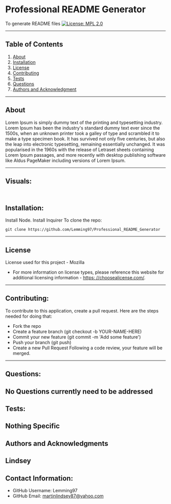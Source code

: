 
  # Professional README Generator

To generate README files
[![License: MPL 2.0](https://img.shields.io/badge/License-MPL_2.0-brightgreen.svg)](https://opensource.org/licenses/MPL-2.0)



---
## Table of Contents
1. [About](#about)
2. [Installation](#installation)
3. [License](#license)
4. [Contributing](#contributing)
5. [Tests](#tests)
6. [Questions](#questions)
7. [Authors and Acknowledgment](#authors%20and%20acknowledgment)
---
## About
Lorem Ipsum is simply dummy text of the printing and typesetting industry. Lorem Ipsum has been the industry's standard dummy text ever since the 1500s, when an unknown printer took a galley of type and scrambled it to make a type specimen book. It has survived not only five centuries, but also the leap into electronic typesetting, remaining essentially unchanged. It was popularised in the 1960s with the release of Letraset sheets containing Lorem Ipsum passages, and more recently with desktop publishing software like Aldus PageMaker including versions of Lorem Ipsum.

---
## Visuals:
![]()
---
## Installation:

Install Node. Install Inquirer
To clone the repo:

    git clone https://github.com/Lemming97/Professional_README_Generator

---


## License

License used for this project - Mozilla
* For more information on license types, please reference this website
for additional licensing information - [https: //choosealicense.com/](https://choosealicense.com/).

---

    


## Contributing:

To contribute to this application, create a pull request.
Here are the steps needed for doing that:
- Fork the repo
- Create a feature branch (git checkout -b YOUR-NAME-HERE)
- Commit your new feature (git commit -m 'Add some feature')
- Push your branch (git push)
- Create a new Pull Request
Following a code review, your feature will be merged.
---
## Questions:

No Questions currently need to be addressed 
---
## Tests:

Nothing Specific
---
## Authors and Acknowledgments

Lindsey
---
## Contact Information:

* GitHub Username: Lemming97
* GitHub Email: martinlindsey87@yahoo.com

